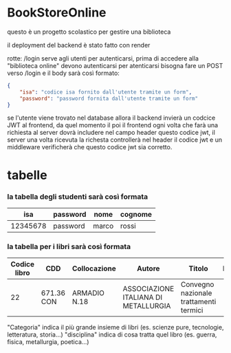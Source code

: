 # BookStoreOnline
questo è un progetto scolastico per gestire una biblioteca


il deployment del backend è stato fatto con render





rotte:
/login serve agli utenti per autenticarsi, prima di accedere alla "biblioteca online" devono autenticarsi
per atenticarsi bisogna fare un POST verso <nome del sito fornit da vercel>/login 
e il body sarà così formato:
```json 
{
    "isa": "codice isa fornito dall'utente tramite un form",
    "password": "password fornita dall'utente tramite un form"
}
```
se l'utente viene trovato nel database allora il backend invierà un codcice JWT al frontend, da quel momento il poi il frontend
ogni volta che farà una richiesta al server dovrà includere nel campo header questo codice jwt, il server una volta ricevuta la richesta 
controllerà nel header il codice jwt e un middleware verificherà che questo codice jwt sia corretto.





# tabelle
### la tabella degli studenti sarà così formata

|isa|password|nome|cognome|
|---|--------|----|-------|
|12345678|password|marco|rossi|

### la tabella per i libri sarà così formata

| Codice libro | CDD        | Collocazione | Autore                               | Titolo                                 | Note | Stato      | Casa editrice           | Prestabile | Categoria     | Disciplina   |
|--------------|------------|--------------|---------------------------------------|----------------------------------------|------|------------|--------------------------|------------|---------------|--------------|
| 22           | 671.36 CON | ARMADIO N.18 | ASSOCIAZIONE ITALIANA DI METALLURGIA | Convegno nazionale trattamenti termici |      | Prestabile | ASS.ITALIANA METALLURGIA | VERO       | Scienze pure | Metallurgia  |


"Categoria" indica il più grande insieme di libri (es. scienze pure, tecnologie, letteratura, storia...)
"disciplina" indica di cosa tratta quel libro (es. guerra, fisica, metallurgia, poetica...)
